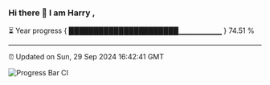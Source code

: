 ### Hi there 👋 I am Harry , 

⏳ Year progress { ██████████████████████▁▁▁▁▁▁▁▁ } 74.51 %

---

⏰ Updated on Sun, 29 Sep 2024 16:42:41 GMT

![Progress Bar CI](https://github.com/duykhang68/duykhang68/workflows/Progress%20Bar%20CI/badge.svg)
